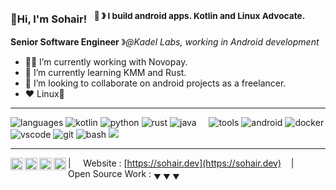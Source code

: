 ### 👋Hi, I'm Sohair! &nbsp;&nbsp;<sup>🤖 &#12299; I build android apps. Kotlin and Linux Advocate.</sup>
**Senior Software Engineer** &#12299;_@Kadel Labs, working in Android development_

- 🧑‍💻 I’m currently working with Novopay.
- 🌱 I’m currently learning KMM and Rust.
- 👯 I’m looking to collaborate on android projects as a freelancer.
- ❤️ Linux🐧

----

![languages](https://img.shields.io/static/v1?label=&message=languages:&color=111&style=flat-square)
![kotlin](https://img.shields.io/static/v1?logo=kotlin&label=&message=kotlin&color=36465D&logoColor=AAA&style=flat-square)
![python](https://img.shields.io/static/v1?logo=python&label=&message=python&color=36465D&logoColor=AAA&style=flat-square&link=)
![rust](https://img.shields.io/static/v1?logo=rust&label=&message=rust&color=36465D&logoColor=AAA&style=flat-square)
![java](https://img.shields.io/static/v1?logo=oracle&label=&message=java&color=36465D&logoColor=AAA&style=flat-square)
&nbsp;&nbsp;&nbsp;
![tools](https://img.shields.io/static/v1?label=&message=tools:&color=111&style=flat-square)
![android](https://img.shields.io/static/v1?logo=android&label=&message=android_studio&color=36465D&logoColor=AAA&style=flat-square)
![docker](https://img.shields.io/static/v1?logo=docker&label=&message=docker&color=36465D&logoColor=AAA&style=flat-square)
![vscode](https://img.shields.io/static/v1?logo=visual-studio-code&label=&message=vscode&color=36465D&logoColor=AAA&style=flat-square)
![git](https://img.shields.io/static/v1?logo=git&label=&message=git&color=36465D&logoColor=AAA&style=flat-square)
![bash](https://img.shields.io/static/v1?logo=gnu-bash&label=&message=zsh&color=36465D&logoColor=AAA&style=flat-square)
![](https://hit.yhype.me/github/profile?user_id=31269655)

----

<a href="https://linkedin.com/in/m-sohair">
  <img align="left" alt="Sohair's LinkedIn" width="20px" src="https://simpleicons.now.sh/linkedin/495f7e" />
</a>
<a href="mailto:sohair@pm.me">
  <img align="left" alt="Email" width="20px" src="https://simpleicons.now.sh/protonmail/495f7e" />
</a>
<a href="https://catmelater.t.me">
  <img align="left" alt="Telegram" width="20px" src="https://simpleicons.now.sh/telegram/495f7e" />
</a>
<a href="https://stackoverflow.com/users/7775001/blankspace">
  <img align="left" alt="Stack overflow" width="20px" src="https://simpleicons.now.sh/stackoverflow/495f7e" />
</a>

| &nbsp;&nbsp;&nbsp; Website : [https://sohair.dev](https://sohair.dev) &nbsp;&nbsp;&nbsp;|&nbsp;&nbsp;&nbsp; Open Source Work : <sub>&#9660; &#9660; &#9660;</sub>
